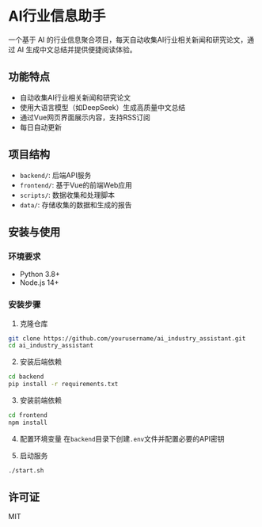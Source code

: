 # AI行业信息助手

一个基于 AI 的行业信息聚合项目，每天自动收集AI行业相关新闻和研究论文，通过 AI 生成中文总结并提供便捷阅读体验。

## 功能特点

- 自动收集AI行业相关新闻和研究论文
- 使用大语言模型（如DeepSeek）生成高质量中文总结
- 通过Vue网页界面展示内容，支持RSS订阅
- 每日自动更新

## 项目结构

- `backend/`: 后端API服务
- `frontend/`: 基于Vue的前端Web应用
- `scripts/`: 数据收集和处理脚本
- `data/`: 存储收集的数据和生成的报告

## 安装与使用

### 环境要求

- Python 3.8+
- Node.js 14+

### 安装步骤

1. 克隆仓库
```bash
git clone https://github.com/yourusername/ai_industry_assistant.git
cd ai_industry_assistant
```

2. 安装后端依赖
```bash
cd backend
pip install -r requirements.txt
```

3. 安装前端依赖
```bash
cd frontend
npm install
```

4. 配置环境变量
在`backend`目录下创建`.env`文件并配置必要的API密钥

5. 启动服务
```bash
./start.sh
```

## 许可证

MIT
